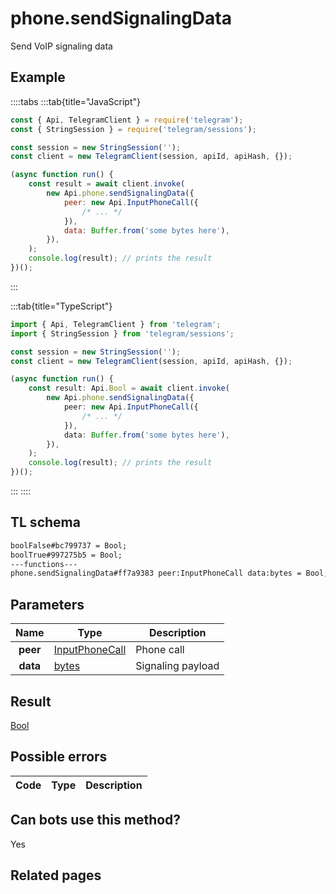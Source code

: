 # phone.sendSignalingData

Send VoIP signaling data

## Example

::::tabs
:::tab{title="JavaScript"}

```js
const { Api, TelegramClient } = require('telegram');
const { StringSession } = require('telegram/sessions');

const session = new StringSession('');
const client = new TelegramClient(session, apiId, apiHash, {});

(async function run() {
    const result = await client.invoke(
        new Api.phone.sendSignalingData({
            peer: new Api.InputPhoneCall({
                /* ... */
            }),
            data: Buffer.from('some bytes here'),
        }),
    );
    console.log(result); // prints the result
})();
```

:::

:::tab{title="TypeScript"}

```ts
import { Api, TelegramClient } from 'telegram';
import { StringSession } from 'telegram/sessions';

const session = new StringSession('');
const client = new TelegramClient(session, apiId, apiHash, {});

(async function run() {
    const result: Api.Bool = await client.invoke(
        new Api.phone.sendSignalingData({
            peer: new Api.InputPhoneCall({
                /* ... */
            }),
            data: Buffer.from('some bytes here'),
        }),
    );
    console.log(result); // prints the result
})();
```

:::
::::

## TL schema

```txt
boolFalse#bc799737 = Bool;
boolTrue#997275b5 = Bool;
---functions---
phone.sendSignalingData#ff7a9383 peer:InputPhoneCall data:bytes = Bool;
```

## Parameters

|   Name   | Type                                                            | Description       |
| :------: | --------------------------------------------------------------- | ----------------- |
| **peer** | [InputPhoneCall](https://core.telegram.org/type/InputPhoneCall) | Phone call        |
| **data** | [bytes](https://core.telegram.org/type/bytes)                   | Signaling payload |

## Result

[Bool](https://core.telegram.org/type/Bool)

## Possible errors

| Code | Type | Description |
| :--: | ---- | ----------- |

## Can bots use this method?

Yes

## Related pages
